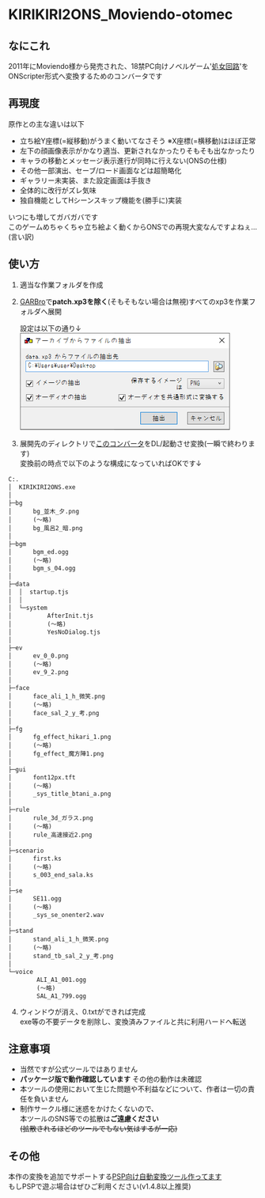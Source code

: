 # KIRIKIRI2ONS_Moviendo-otomec

## なにこれ
  2011年にMoviendo様から発売された、18禁PC向けノベルゲーム'[処女回路](https://web.archive.org/web/20160730000957fw_/http://www.moviendo-soft.com:80/otm_s/top.php)'を<br>
  ONScripter形式へ変換するためのコンバータです<br>

## 再現度
原作との主な違いは以下
 - 立ち絵Y座標(=縦移動)がうまく動いてなさそう ※X座標(=横移動)はほぼ正常
 - 左下の顔画像表示がかなり適当、更新されなかったりそもそも出なかったり
 - キャラの移動とメッセージ表示進行が同時に行えない(ONSの仕様)
 - その他一部演出、セーブ/ロード画面などは超簡略化
 - ギャラリー未実装、また設定画面は手抜き
 - 全体的に改行がズレ気味
 - 独自機能としてHシーンスキップ機能を(勝手に)実装

いつにも増してガバガバです<br>
このゲームめちゃくちゃ立ち絵よく動くからONSでの再現大変なんですよねぇ…(言い訳)<br>

## 使い方
 1. 適当な作業フォルダを作成
 2. [GARBro](https://drive.google.com/file/d/1gH9nNRxaz8GexN0B1hWyUc3o692bkWXX/view)で**patch.xp3を除く**(そもそもない場合は無視)すべてのxp3を作業フォルダへ展開<br>

     設定は以下の通り↓<br>
     ![](image1.png)

 3. 展開先のディレクトリで[このコンバータ](https://github.com/Prince-of-sea/KIRIKIRI2ONS_Moviendo-otomec/releases/latest)をDL/起動させ変換(一瞬で終わります)<br>
    変換前の時点で以下のような構成になっていればOKです↓<br>
```
C:.
│  KIRIKIRI2ONS.exe
│  
├─bg
│      bg_並木_夕.png
│      (～略)
│      bg_風呂2_暗.png
│      
├─bgm
│      bgm_ed.ogg
│      (～略)
│      bgm_s_04.ogg
│      
├─data
│  │  startup.tjs
│  │  
│  └─system
│          AfterInit.tjs
│          (～略)
│          YesNoDialog.tjs
│          
├─ev
│      ev_0_0.png
│      (～略)
│      ev_9_2.png
│      
├─face
│      face_ali_1_h_微笑.png
│      (～略)
│      face_sal_2_y_考.png
│      
├─fg
│      fg_effect_hikari_1.png
│      (～略)
│      fg_effect_魔方陣1.png
│      
├─gui
│      font12px.tft
│      (～略)
│      _sys_title_btani_a.png
│      
├─rule
│      rule_3d_ガラス.png
│      (～略)
│      rule_高速接近2.png
│      
├─scenario
│      first.ks
│      (～略)
│      s_003_end_sala.ks
│      
├─se
│      SE11.ogg
│      (～略)
│      _sys_se_onenter2.wav
│      
├─stand
│      stand_ali_1_h_微笑.png
│      (～略)
│      stand_tb_sal_2_y_考.png
│      
└─voice
        ALI_A1_001.ogg
        (～略)
        SAL_A1_799.ogg
```
 4. ウィンドウが消え、0.txtができれば完成<br>
    exe等の不要データを削除し、変換済みファイルと共に利用ハードへ転送

## 注意事項
 - 当然ですが公式ツールではありません
 - __パッケージ版で動作確認しています__ その他の動作は未確認
 - 本ツールの使用において生じた問題や不利益などについて、作者は一切の責任を負いません
 - 制作サークル様に迷惑をかけたくないので、<br>
   本ツールのSNS等での拡散は**ご遠慮ください**<br>
   ~~(拡散されるほどのツールでもない気はするが一応)~~<br>

## その他
本作の変換を追加でサポートする[PSP向け自動変換ツール作ってます](https://github.com/Prince-of-sea/ONScripter_Multi_Converter)<br>
もしPSPで遊ぶ場合はぜひご利用ください(v1.4.8以上推奨)